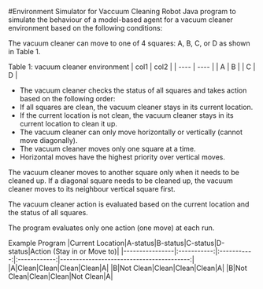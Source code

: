#Environment Simulator for Vaccuum Cleaning Robot
Java program to simulate the behaviour of a model-based agent for a vacuum cleaner environment based on the following conditions:

The vacuum cleaner can move to one of 4 squares: A, B, C, or D as shown in Table 1.

Table 1: vacuum cleaner environment
| col1 | col2 |
| ---- | ---- |
| A | B |
| C | D |

* The vacuum cleaner checks the status of all squares and takes action based on the following order:
* If all squares are clean, the vacuum cleaner stays in its current location.
* If the current location is not clean, the vacuum cleaner stays in its current location to clean it up.
* The vacuum cleaner can only move horizontally or vertically (cannot move diagonally).
* The vacuum cleaner moves only one square at a time.
* Horizontal moves have the highest priority over vertical moves.

The vacuum cleaner moves to another square only when it needs to be cleaned up. If a diagonal square needs to be cleaned up, the vacuum cleaner moves to its neighbour vertical square first.

The vacuum cleaner action is evaluated based on the current location and the status of all squares.

The program evaluates only one action (one move) at each run.

Example Program
|Current Location|A-status|B-status|C-status|D-status|Action (Stay in or Move to)|
|----------------|:-----------:|:-----------:|:------------:|-----------------------------------------:|
|A|Clean|Clean|Clean|Clean|A|
|B|Not Clean|Clean|Clean|Clean|A|
|B|Not Clean|Clean|Clean|Not Clean|A|
